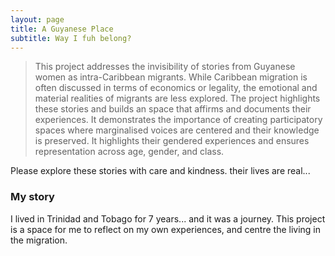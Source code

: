 ```yaml
---
layout: page
title: A Guyanese Place
subtitle: Way I fuh belong?
---
```



> This project addresses the invisibility of stories from Guyanese women as intra-Caribbean migrants. While Caribbean migration is often discussed in terms of economics or legality, the emotional and material realities of migrants are less explored. The project highlights these stories and builds an space that affirms and documents their experiences. It demonstrates the importance of creating participatory spaces where marginalised voices are centered and their knowledge is preserved. It highlights their gendered experiences and ensures representation across age, gender, and class.

Please explore these stories with care and kindness. their lives are real... 

### My story

I lived in Trinidad and Tobago for 7 years... and it was a journey. This project is a space for me to reflect on my own experiences, and centre the living in the migration. 
